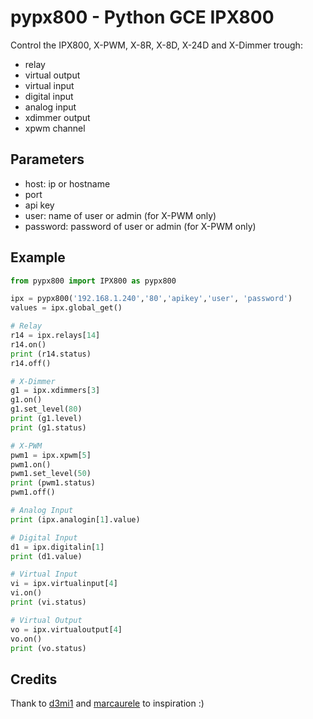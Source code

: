 # pypx800 - Python GCE IPX800 

Control the IPX800, X-PWM, X-8R, X-8D, X-24D and X-Dimmer trough:
* relay
* virtual output
* virtual input
* digital input
* analog input
* xdimmer output
* xpwm channel

## Parameters
* host: ip or hostname
* port
* api key
* user: name of user or admin (for X-PWM only)
* password: password of user or admin (for X-PWM only)

## Example
```python
from pypx800 import IPX800 as pypx800

ipx = pypx800('192.168.1.240','80','apikey','user', 'password')
values = ipx.global_get()

# Relay
r14 = ipx.relays[14]
r14.on()
print (r14.status)
r14.off()

# X-Dimmer
g1 = ipx.xdimmers[3]
g1.on()
g1.set_level(80)
print (g1.level)
print (g1.status)

# X-PWM
pwm1 = ipx.xpwm[5]
pwm1.on()
pwm1.set_level(50)
print (pwm1.status)
pwm1.off()

# Analog Input
print (ipx.analogin[1].value)

# Digital Input
d1 = ipx.digitalin[1]
print (d1.value)

# Virtual Input
vi = ipx.virtualinput[4]
vi.on()
print (vi.status)

# Virtual Output
vo = ipx.virtualoutput[4]
vo.on()
print (vo.status)
```

## Credits
Thank to [d3mi1](https://github.com/d4mi1/python-ipx800) and [marcaurele](https://github.com/marcaurele/gce-ipx800) to inspiration :)
